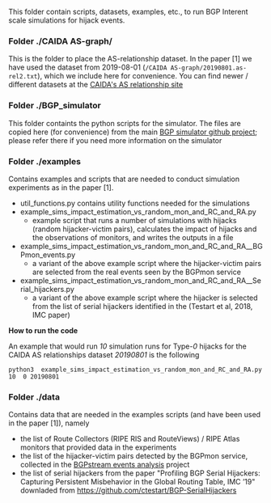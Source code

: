 This folder contain scripts, datasets, examples, etc., to run BGP Interent scale simulations for hijack events.

### Folder ./CAIDA AS-graph/
This is the folder to place the AS-relationship dataset. In the paper [1] we have used the dataset from 2019-08-01 (`/CAIDA AS-graph/20190801.as-rel2.txt`), which we include here for convenience. You can find newer / different datasets at the [CAIDA's AS relationship site]( https://www.caida.org/catalog/datasets/as-relationships/)

### Folder ./BGP_simulator
This folder containts the python scripts for the simulator. The files are copied here (for convenience) from the main [BGP simulator github project](https://github.com/FORTH-ICS-INSPIRE/anycast_catchment_prediction); please refer there if you need more information on the simulator

### Folder ./examples
Contains examples and scripts that are needed to conduct simulation experiments as in the paper [1].

- util_functions.py     contains utility functions needed for the simulations
- example_sims_impact_estimation_vs_random_mon_and_RC_and_RA.py     
    - example script that runs a number of simulations with hijacks (random hijacker-victim pairs), calculates the impact of hijacks and the observations of monitors, and writes the outputs in a file
- example_sims_impact_estimation_vs_random_mon_and_RC_and_RA__BGPmon_events.py     
    - a variant of the above example script where the hijacker-victim pairs are selected from the real events seen by the BGPmon service 
- example_sims_impact_estimation_vs_random_mon_and_RC_and_RA__Serial_hijackers.py  
    - a variant of the above example script where the hijacker is selected from the list of serial hijackers identified in the (Testart et al, 2018, IMC paper)

**How to run the code**

An example that would run *10* simulation runs for Type-*0* hijacks for the CAIDA AS relationships dataset *20190801* is the following

`python3  example_sims_impact_estimation_vs_random_mon_and_RC_and_RA.py 10  0 20190801`


### Folder ./data
Contains data that are needed in the examples scripts (and have been used in the paper [1]), namely

- the list of Route Collectors (RIPE RIS and RouteViews) / RIPE Atlas monitors that provided data in the experiments
- the list of the hijacker-victim pairs detected by the BGPmon service, collected in the [BGPstream events analysis](https://gitlab.com/konstantinosarakadakis/BGPstream) project
- the list of serial hijackers from the paper "Profiling BGP Serial Hijackers: Capturing Persistent Misbehavior in the Global Routing Table, IMC ’19" downladed from https://github.com/ctestart/BGP-SerialHijackers


